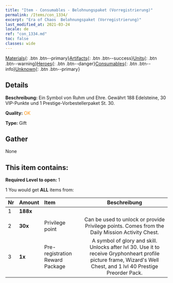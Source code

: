 ```yaml
---
title: "Item - Consumables - Belohnungspaket (Vorregistrierung)"
permalink: /Items/con_1334/
excerpt: "Era of Chaos  Belohnungspaket (Vorregistrierung)"
last_modified_at: 2021-03-24
locale: de
ref: "con_1334.md"
toc: false
classes: wide
---
```

 [Materials](/de/Items/){: .btn .btn--primary}[Artifacts](/de/Items/Artifacts/){: .btn .btn--success}[Units](/de/Items/Units/){: .btn .btn--warning}[Heroes](/de/Items/Heroes/){: .btn .btn--danger}[Consumables](/de/Items/Consumables/){: .btn .btn--info}[Unknown](/de/Items/Unknown/){: .btn .btn--primary}

## Details
 **Beschreibung:** Ein Symbol von Ruhm und Ehre. Gewährt 188 Edelsteine, 30 VIP-Punkte und 1 Prestige-Vorbestellerpaket St. 30.

 **Quality:** <span style="color: #FF8C00">OK</span>

 **Type:** Gift

## Gather

  None

## This item contains:

 **Required Level to open:** 1

 1 You would get **ALL** items  from:

  | Nr | Amount |     Item    | Beschreibung |
  |:---|:-------|:------------|:-----------:|
  | 1 |  **188x** | <i class="fas fa-gem"/> |  | 
  | 2 |  **30x** | Privilege point | Can be used to unlock or provide Privilege points. Comes from the Daily Mission Activity Chest.  | 
  | 3 |  **1x** | Pre-registration Reward Package | A symbol of glory and skill. Unlocks after lvl 30. Use it to receive Gryphonheart profile picture frame, Wizard's Well Chest, and 1 lvl 40 Prestige Preorder Pack.  | 
